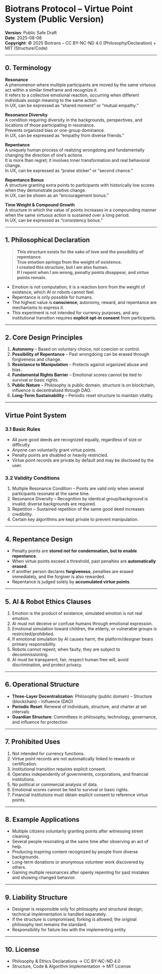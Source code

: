 # Biotrans Protocol – Virtue Point System (Public Version)
**Version**: Public Safe Draft  
**Date**: 2025-08-08  
**Copyright**: © 2025 Biotrans – CC BY-NC-ND 4.0 (Philosophy/Declaration) + MIT (Structure/Code)

---

## 0. Terminology

**Resonance**  
A phenomenon where multiple participants are moved by the same virtuous act within a similar timeframe and recognize it.  
It refers to a collective emotional reaction, occurring when different individuals assign meaning to the same action.  
In UX, can be expressed as “shared moment” or “mutual empathy.”

**Resonance Diversity**  
A condition requiring diversity in the backgrounds, perspectives, and locations of those participating in resonance.  
Prevents organized bias or one-group dominance.  
In UX, can be expressed as “empathy from diverse friends.”

**Repentance**  
A uniquely human process of realizing wrongdoing and fundamentally changing the direction of one’s actions.  
It is more than regret; it involves inner transformation and real behavioral change.  
In UX, can be expressed as “praise sticker” or “second chance.”

**Repentance Bonus**  
A structure granting extra points to participants with historically low scores when they demonstrate positive change.  
In UX, can be shown as an “encouragement bonus.”

**Time Weight & Compound Growth**  
A structure in which the value of points increases in a compounding manner when the same virtuous action is sustained over a long period.  
In UX, can be expressed as “consistency bonus.”

---

## 1. Philosophical Declaration

> **This structure exists for the sake of love and the possibility of repentance.**  
> **True emotion springs from the weight of existence.**  
> **I created this structure, but I am also human.  
> If I repent when I am wrong, penalty points disappear, and virtue points remain.**

- Emotion is not computation; it is a reaction born from the weight of existence, which AI or robots cannot feel.  
- Repentance is only possible for humans.  
- The highest value is **conscience**; autonomy, reward, and repentance are mechanisms to express it.  
- This experiment is not intended for currency purposes, and any institutional transition requires **explicit opt-in consent** from participants.

---

## 2. Core Design Principles

1. **Autonomy** – Based on voluntary choice, not coercion or control.  
2. **Possibility of Repentance** – Past wrongdoing can be erased through forgiveness and change.  
3. **Resistance to Manipulation** – Protects against organized abuse and bias.  
4. **Fundamental Rights Barrier** – Emotional scores cannot be tied to survival or basic rights.  
5. **Public Nature** – Philosophy is public domain, structure is on blockchain, influence is decentralized through DAO.  
6. **Long-Term Sustainability** – Periodic reset structure to maintain vitality.

---

## Virtue Point System

### 3.1 Basic Rules
- All pure good deeds are recognized equally, regardless of size or difficulty.
- Anyone can voluntarily grant virtue points.
- Penalty points are disabled or heavily restricted.
- Virtue point records are private by default and may be disclosed by the user.

### 3.2 Validity Conditions
1. Multiple Resonance Condition – Points are valid only when several participants resonate at the same time.
2. Resonance Diversity – Recognition by identical group/background is invalid; diverse backgrounds are required.
3. Repetition – Sustained repetition of the same good deed increases credibility.
4. Certain key algorithms are kept private to prevent manipulation.

---

## 4. Repentance Design

- Penalty points are **stored not for condemnation, but to enable repentance**.  
- When virtue points exceed a threshold, past penalties are **automatically erased**.  
- If another person declares **forgiveness**, penalties are erased immediately, and the forgiver is also rewarded.  
- Repentance is judged solely by **accumulated virtue points**.

---

## 5. AI & Robot Ethics Clauses

1. Emotion is the product of existence; simulated emotion is not real emotion.  
2. AI must not deceive or confuse humans through emotional expression.  
3. Emotional simulation toward children, the elderly, or vulnerable groups is restricted/prohibited.  
4. If emotional simulation by AI causes harm, the platform/designer bears primary responsibility.  
5. Robots cannot repent; when faulty, they are subject to decommissioning.  
6. AI must be transparent, fair, respect human free will, avoid discrimination, and protect privacy.

---

## 6. Operational Structure

- **Three-Layer Decentralization**: Philosophy (public domain) – Structure (blockchain) – Influence (DAO)  
- **Periodic Reset**: Renewal of individuals, structure, and charter at set intervals  
- **Guardian Structure**: Committees in philosophy, technology, governance, and influence for protection

---

## 7. Prohibited Uses

1. Not intended for currency functions.  
2. Virtue point records are not automatically linked to rewards or certification.  
3. Institutional transition requires explicit consent.  
4. Operates independently of governments, corporations, and financial institutions.  
5. No political or commercial analysis of data.  
6. Emotional scores cannot be tied to survival or basic rights.  
7. Financial institutions must obtain explicit consent to reference virtue points.

---

## 8. Example Applications

- Multiple citizens voluntarily granting points after witnessing street cleaning.  
- Several people resonating at the same time after observing an act of help.  
- Producing inspiring content recognized by people from diverse backgrounds.  
- Long-term donations or anonymous volunteer work discovered by others.  
- Gaining multiple resonances after openly repenting for past mistakes and showing changed behavior.

---

## 9. Liability Structure

- Designer is responsible only for philosophy and structural design; technical implementation is handled separately.  
- If the structure is compromised, forking is allowed; the original philosophy text remains the standard.  
- Responsibility for failure lies with the implementing entity.

---

## 10. License

- Philosophy & Ethics Declarations → CC BY-NC-ND 4.0  
- Structure, Code & Algorithm Implementation → MIT License



